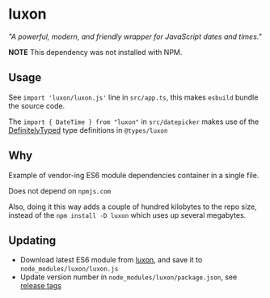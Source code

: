 # luxon

*"A powerful, modern, and friendly wrapper for JavaScript dates and times."*

**NOTE** This dependency was not installed with NPM.

## Usage

See `import 'luxon/luxon.js'` line in `src/app.ts`, this makes `esbuild` bundle the source code.

The `import { DateTime } from "luxon"` in `src/datepicker` makes use of the [DefinitelyTyped](https://github.com/DefinitelyTyped/DefinitelyTyped) type definitions in `@types/luxon`

## Why

Example of vendor-ing ES6 module dependencies container in a single file.

Does not depend on `npmjs.com`  

Also, doing it this way adds a couple of hundred kilobytes to the repo size, instead of the `npm install -D luxon` which uses up several megabytes.

## Updating

-  Download latest ES6 module from [luxon](https://moment.github.io/luxon/#/install?id=es6), and save it to `node_modules/luxon/luxon.js`
- Update version number in `node_modules/luxon/package.json`, see [release tags](https://github.com/moment/luxon/tags)

